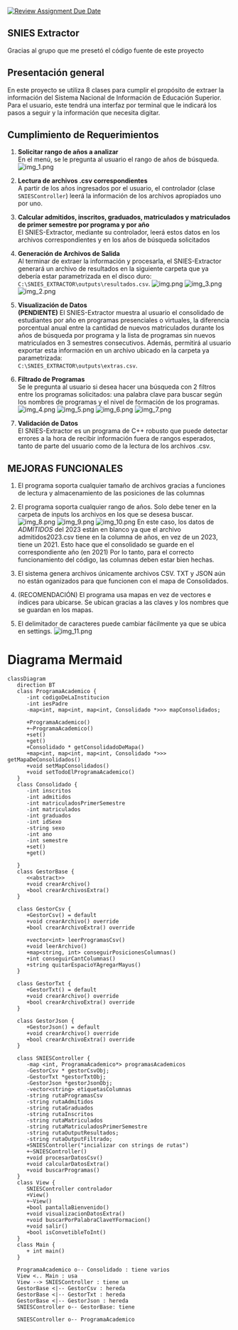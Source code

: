 [![Review Assignment Due Date](https://classroom.github.com/assets/deadline-readme-button-22041afd0340ce965d47ae6ef1cefeee28c7c493a6346c4f15d667ab976d596c.svg)](https://classroom.github.com/a/QApazJy0)

## SNIES Extractor
Gracias al grupo que me presetó el código fuente de este proyecto

## Presentación general
En este proyecto se utiliza 8 clases para cumplir el propósito de extraer la información del Sistema Nacional de Información de Educación Superior. Para el usuario, este tendrá una interfaz por terminal que le indicará los pasos a seguir y la información que necesita digitar.


## Cumplimiento de Requerimientos

1. **Solicitar rango de años a analizar**  
   En el menú, se le pregunta al usuario el rango de años de búsqueda.
![img_1.png](docs/images/img_1.png)
2. **Lectura de archivos .csv correspondientes**  
   A partir de los años ingresados por el usuario, el controlador (clase `SNIESController`) leerá la información de los archivos apropiados uno por uno.

3. **Calcular admitidos, inscritos, graduados, matriculados y matriculados de primer semestre por programa y por año**  
   El SNIES-Extractor, mediante su controlador, leerá estos datos en los archivos correspondientes y en los años de búsqueda solicitados

4. **Generación de Archivos de Salida**  
   Al terminar de extraer la información y procesarla, el SNIES-Extractor generará un archivo de resultados en la siguiente carpeta que ya debería estar parametrizada en el disco duro:  
   `C:\SNIES_EXTRACTOR\outputs\resultados.csv`.
![img.png](docs/images/img.png)
![img_3.png](docs%2Fimages%2Fimg_3.png)
![img_2.png](docs%2Fimages%2Fimg_2.png)

5. **Visualización de Datos**  
   **(PENDIENTE)** El SNIES-Extractor muestra al usuario el consolidado de estudiantes por año en programas presenciales o virtuales, la diferencia porcentual anual entre la cantidad de nuevos matriculados durante los años de búsqueda por programa y la lista de programas sin nuevos matriculados en 3 semestres consecutivos. Además, permitirá al usuario exportar esta información en un archivo ubicado en la carpeta ya parametrizada:  
   `C:\SNIES_EXTRACTOR\outputs\extras.csv`.

6. **Filtrado de Programas**  
   Se le pregunta al usuario si desea hacer una búsqueda con 2 filtros entre los programas solicitados: una palabra clave para buscar según los nombres de programas y el nivel de formación de los programas.
![img_4.png](docs%2Fimages%2Fimg_4.png)
![img_5.png](docs%2Fimages%2Fimg_5.png)
![img_6.png](docs%2Fimages%2Fimg_6.png)
![img_7.png](docs%2Fimages%2Fimg_7.png)


7. **Validación de Datos**  
   El SNIES-Extractor es un programa de C++ robusto que puede detectar errores a la hora de recibir información fuera de rangos esperados, tanto de parte del usuario como de la lectura de los archivos .csv.


## **MEJORAS FUNCIONALES**
1. El programa soporta cualquier tamaño de archivos gracias a funciones de lectura y almacenamiento de las posiciones de las columnas
2. El programa soporta cualquier rango de años. Solo debe tener en la carpeta de inputs los archivos en los que se desesa buscar.
![img_8.png](docs%2Fimages%2Fimg_8.png)
![img_9.png](docs%2Fimages%2Fimg_9.png)
![img_10.png](docs%2Fimages%2Fimg_10.png)
En este caso, los datos de _ADMITIDOS_ del 2023 están en blanco ya que el archivo admitidos2023.csv tiene en la columna de años, en vez de un 2023, tiene un 2021. Esto hace que el consolidado se guarde en el correspondiente año (en 2021) 
Por lo tanto, para el correcto funcionamiento del código, las columnas deben estar bien hechas.

3. El sistema genera archivos únicamente archivos CSV. TXT y JSON aún no están oganizados para que funcionen con el mapa de Consolidados.
4. (RECOMENDACIÓN) El programa usa mapas en vez de vectores e índices para ubicarse. Se ubican gracias a las claves y los nombres que se guardan en los mapas.
5. El delimitador de caracteres puede cambiar fácilmente ya que se ubica en settings.
![img_11.png](docs%2Fimages%2Fimg_11.png)


# Diagrama Mermaid


```mermaid
classDiagram
   direction BT
   class ProgramaAcademico {
      -int codigoDeLaInstitucion
      -int iesPadre
      -map<int, map<int, map<int, Consolidado *>>> mapConsolidados;

      +ProgramaAcademico()
      +~ProgramaAcademico()
      +set()
      +get()
      +Consolidado * getConsolidadoDeMapa()
      +map<int, map<int, map<int, Consolidado *>>> getMapaDeConsolidados()
      +void setMapConsolidados()
      +void setTodoElProgramaAcademico()
   }
   class Consolidado {
      -int inscritos
      -int admitidos
      -int matriculadosPrimerSemestre
      -int matriculados
      -int graduados
      -int idSexo
      -string sexo
      -int ano
      -int semestre
      +set()
      +get()

   }
   class GestorBase {
      <<abstract>>
      +void crearArchivo()
      +bool crearArchivosExtra()
   }

   class GestorCsv {
      +GestorCsv() = default
      +void crearArchivo() override
      +bool crearArchivoExtra() override

      +vector<int> leerProgramasCsv()
      +void leerArchivo()
      +map<string, int> conseguirPosicionesColumnas()
      +int conseguirCantColumnas()
      +string quitarEspacioYAgregarMayus()
   }

   class GestorTxt {
      +GestorTxt() = default
      +void crearArchivo() override
      +bool crearArchivoExtra() override
   }

   class GestorJson {
      +GestorJson() = default
      +void crearArchivo() override
      +bool crearArchivoExtra() override
   }

   class SNIESController {
      -map <int, ProgramaAcademico*> programasAcademicos
      -GestorCsv * gestorCsvObj;
      -GestorTxt *gestorTxtObj;
      -GestorJson *gestorJsonObj;
      -vector<string> etiquetasColumnas
      -string rutaProgramasCsv
      -string rutaAdmitidos
      -string rutaGraduados
      -string rutaInscritos
      -string rutaMatriculados
      -string rutaMatriculadosPrimerSemestre
      -string rutaOutputResultados;
      -string rutaOutputFiltrado;
      +SNIESController("incializar con strings de rutas")
      +~SNIESController()
      +void procesarDatosCsv()
      +void calcularDatosExtra()
      +void buscarProgramas()
   }
   class View {
      SNIESController controlador
      +View()
      +~View()
      +bool pantallaBienvenido()
      +void visualizacionDatosExtra()
      +void buscarPorPalabraClaveYFormacion()
      +void salir()
      +bool isConvetibleToInt()
   }
   class Main {
      + int main()
   }

   ProgramaAcademico o-- Consolidado : tiene varios
   View <.. Main : usa
   View --> SNIESController : tiene un
   GestorBase <|-- GestorCsv : hereda
   GestorBase <|-- GestorTxt : hereda
   GestorBase <|-- GestorJson : hereda
   SNIESController o-- GestorBase: tiene

   SNIESController o-- ProgramaAcademico
```